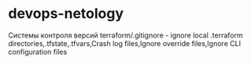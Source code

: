 # devops-netology
Системы контроля версий
terraform/.gitignore - ignore local .terraform directories,.tfstate,.tfvars,Crash log files,Ignore override files,Ignore CLI configuration files
